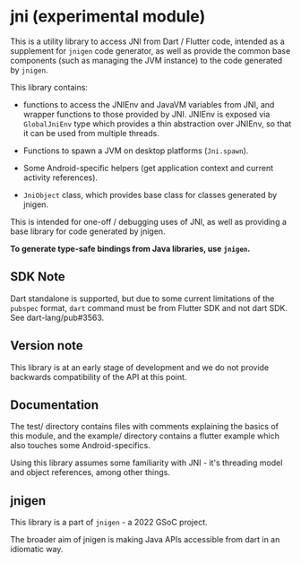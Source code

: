 # jni (experimental module)

This is a utility library to access JNI from Dart / Flutter code, intended as a supplement for `jnigen` code generator, as well as provide the common base components (such as managing the JVM instance) to the code generated by `jnigen`.

This library contains:

* functions to access the JNIEnv and JavaVM variables from JNI, and wrapper functions to those provided by JNI. JNIEnv is exposed via `GlobalJniEnv` type which provides a thin abstraction over JNIEnv, so that it can be used from multiple threads.

* Functions to spawn a JVM on desktop platforms (`Jni.spawn`).

* Some Android-specific helpers (get application context and current activity references).

* `JniObject` class, which provides base class for classes generated by jnigen.

This is intended for one-off / debugging uses of JNI, as well as providing a base library for code generated by jnigen. 

__To generate type-safe bindings from Java libraries, use `jnigen`.__

## SDK Note
Dart standalone is supported, but due to some current limitations of the `pubspec` format, `dart` command must be from Flutter SDK and not dart SDK. See dart-lang/pub#3563.

## Version note
This library is at an early stage of development and we do not provide backwards compatibility of the API at this point.

## Documentation
The test/ directory contains files with comments explaining the basics of this module, and the example/ directory contains a flutter example which also touches some Android-specifics.

Using this library assumes some familiarity with JNI - it's threading model and object references, among other things.

## jnigen

This library is a part of `jnigen` - a 2022 GSoC project.

The broader aim of jnigen is making Java APIs accessible from dart in an idiomatic way.


